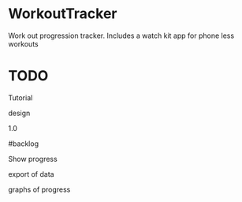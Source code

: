 # WorkoutTracker
Work out progression tracker. Includes a watch kit app for phone less workouts

# TODO

Tutorial

design

1.0

#backlog

Show progress

export of data

graphs of progress
